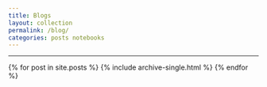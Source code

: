 ```yaml
---
title: Blogs
layout: collection
permalink: /blog/
categories: posts notebooks
---
```


<hr />
{% for post in site.posts %}
  {% include archive-single.html %}
{% endfor %}

